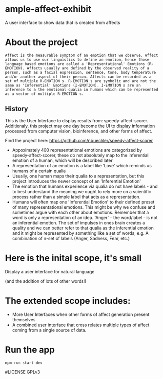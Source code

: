 # ample-affect-exhibit
A user interface to show data that is created from affects

# About the project
```
Affect is the measurable symptom of an emotion that we observe. Affect allows us to use our linguistics to define an emotion, hence those language based emotions are called a 'Representational' Emotions (R-EMOTION). Affects usually are defined by the observed reality of a person, such as a facial expression, sentence, tone, body temperature and/or another aspect of their person. Affects can be recorded as a set of multiple R-EMOTION s. R-EMOTION s are symbolic and are not the same as 'Inferential' Emotions (I-EMOTION). I-EMOTION s are an inference to a the emotional qualia in humans which can be represented as a vector of multiple R-EMOTION s.
```

## History
This is the User Interface to display results from: speedy-affect-scorer. Additionaly, this project may one day become the UI to display information processed from computer vision, bioinference, and other forms of affect.

Find the project here: https://github.com/nbuechler/speedy-affect-scorer

* Appoximately 400 representational emotions are categorized by speedy-affect-scorer, these do not absolutely map to the inferential emotion of a human, which will be described later
* A representation of an emotion is a label like 'Love' which reminds us humans of a certain qualia
* Usually, one human maps their qualia to a representation, but this project introduces the newer concept of an 'Inferential Emotion'
* The emotion that humans experience via qualia do not have labels - and to best understand the meaning we ought to rely more on a scientific process rather than a simple label that acts as a representation.
* Humans will often map one 'Inferential Emotion' to their defined preset of many representational emotions. This might be why we confuse and sometimes argue with each other about emotions. Remember that a word is only a representation of an idea. 'Anger' - the word/label - is not an inferential emotion. The set of impulses in ones brain creates a quality and we can better refer to that qualia as the inferential emotion and it might be represented by something like a set of words; e.g. A combination of n-set of labels (Anger, Sadness, Fear, etc.)


# Here is the inital scope, it's small

Display a user interface for natural language

(and the addition of lots of other words!)

# The extended scope includes:

* More User Interfaces when other forms of affect generation present themselves
* A combined user interface that cross relates multiple types of affect coming from a single source of data.


# Run the app

```
npm run start dev
```

#LICENSE
GPLv3

